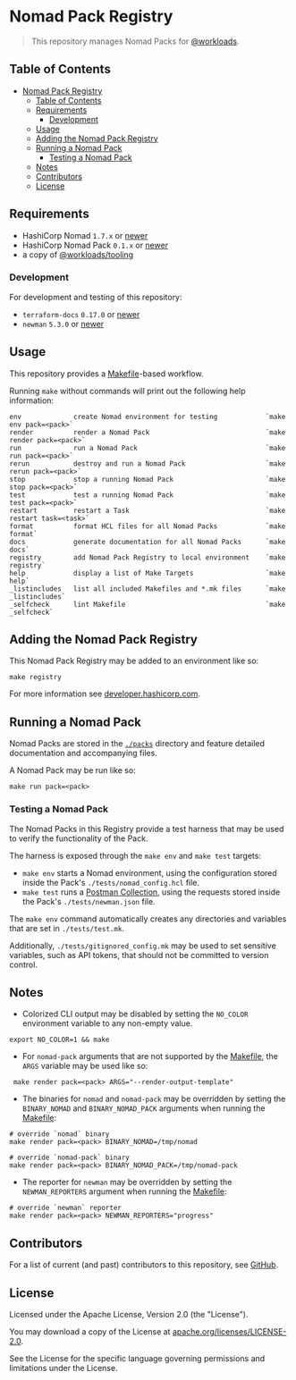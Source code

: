 # Nomad Pack Registry

> This repository manages Nomad Packs for [@workloads](https://github.com/workloads).

## Table of Contents

<!-- TOC -->
* [Nomad Pack Registry](#nomad-pack-registry)
  * [Table of Contents](#table-of-contents)
  * [Requirements](#requirements)
    * [Development](#development)
  * [Usage](#usage)
  * [Adding the Nomad Pack Registry](#adding-the-nomad-pack-registry)
  * [Running a Nomad Pack](#running-a-nomad-pack)
    * [Testing a Nomad Pack](#testing-a-nomad-pack)
  * [Notes](#notes)
  * [Contributors](#contributors)
  * [License](#license)
<!-- TOC -->

## Requirements

* HashiCorp Nomad `1.7.x` or [newer](https://developer.hashicorp.com/nomad/downloads)
* HashiCorp Nomad Pack `0.1.x` or [newer](https://releases.hashicorp.com/nomad-pack/)
* a copy of [@workloads/tooling](https://github.com/workloads/tooling)

### Development

For development and testing of this repository:

* `terraform-docs` `0.17.0` or [newer](https://terraform-docs.io/user-guide/installation/)
* `newman` `5.3.0` or [newer](https://learning.postman.com/docs/collections/using-newman-cli/installing-running-newman/)

## Usage

This repository provides a [Makefile](./Makefile)-based workflow.

Running `make` without commands will print out the following help information:

```text
env             create Nomad environment for testing            `make env pack=<pack>`
render          render a Nomad Pack                             `make render pack=<pack>`
run             run a Nomad Pack                                `make run pack=<pack>`
rerun           destroy and run a Nomad Pack                    `make rerun pack=<pack>`
stop            stop a running Nomad Pack                       `make stop pack=<pack>`
test            test a running Nomad Pack                       `make test pack=<pack>`
restart         restart a Task                                  `make restart task=<task>`
format          format HCL files for all Nomad Packs            `make format`
docs            generate documentation for all Nomad Packs      `make docs`
registry        add Nomad Pack Registry to local environment    `make registry`
help            display a list of Make Targets                  `make help`
_listincludes   list all included Makefiles and *.mk files      `make _listincludes`
_selfcheck      lint Makefile                                   `make _selfcheck`
```

## Adding the Nomad Pack Registry

This Nomad Pack Registry may be added to an environment like so:

```shell
make registry
````

For more information see [developer.hashicorp.com](https://developer.hashicorp.com/nomad/tutorials/nomad-pack/nomad-pack-intro#adding-non-default-pack-registries).

## Running a Nomad Pack

Nomad Packs are stored in the [`./packs`](./packs) directory and feature detailed documentation and accompanying files.

A Nomad Pack may be run like so:

```shell
make run pack=<pack>
````

### Testing a Nomad Pack

The Nomad Packs in this Registry provide a test harness that may be used to verify the functionality of the Pack.

The harness is exposed through the `make env` and `make test` targets:

* `make env` starts a Nomad environment, using the configuration stored inside the Pack's `./tests/nomad_config.hcl` file.
* `make test` runs a [Postman Collection](https://learning.postman.com/docs/collections/collections-overview/), using the requests stored inside the Pack's `./tests/newman.json` file.

The `make env` command automatically creates any directories and variables that are set in `./tests/test.mk`.

Additionally, `./tests/gitignored_config.mk` may be used to set sensitive variables, such as API tokens, that should not be committed to version control.

## Notes

* Colorized CLI output may be disabled by setting the `NO_COLOR` environment variable to any non-empty value.

```shell
export NO_COLOR=1 && make
```

* For `nomad-pack` arguments that are not supported by the [Makefile](./Makefile), the `ARGS` variable may be used like so:

```shell
 make render pack=<pack> ARGS="--render-output-template"
```

* The binaries for `nomad` and `nomad-pack` may be overridden by setting the `BINARY_NOMAD` and `BINARY_NOMAD_PACK` arguments when running the [Makefile](./Makefile):

```shell
# override `nomad` binary
make render pack=<pack> BINARY_NOMAD=/tmp/nomad

# override `nomad-pack` binary
make render pack=<pack> BINARY_NOMAD_PACK=/tmp/nomad-pack
```

* The reporter for `newman` may be overridden by setting the `NEWMAN_REPORTERS` argument when running the [Makefile](./Makefile):

```shell
# override `newman` reporter
make render pack=<pack> NEWMAN_REPORTERS="progress"
```

## Contributors

For a list of current (and past) contributors to this repository, see [GitHub](https://github.com/workloads/nomad-pack-registry/graphs/contributors).

## License

Licensed under the Apache License, Version 2.0 (the "License").

You may download a copy of the License at [apache.org/licenses/LICENSE-2.0](http://www.apache.org/licenses/LICENSE-2.0).

See the License for the specific language governing permissions and limitations under the License.
